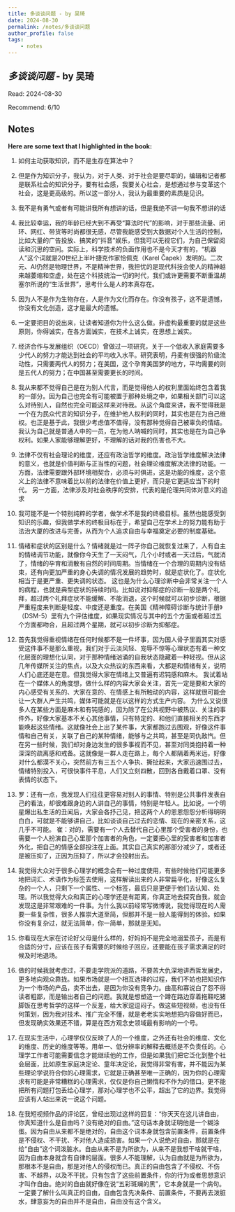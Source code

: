 ```yaml
---
title: 多谈谈问题 - by 吴琦
date: 2024-08-30
permalink: /notes/多谈谈问题
author_profile: false
tags:
    - notes
---
```


## *多谈谈问题* - by 吴琦

Read: 2024-08-30

Recommend: 6/10



## Notes

**Here are some text that I highlighted in the book:** 

1. 如何主动获取知识，而不是生存在算法中？

1. 但是作为知识分子，我认为，对于人类、对于社会是要尽职的，编辑和记者都是联系社会的知识分子，要有社会感，我要关心社会，是想通过参与变革这个社会，这是更高级的。所以这一部分人，我认为最重要的素质是见识。

1. 我不是有勇气或者有可能讲我所有想讲的话，但是我绝不讲一句我不想讲的话

1. 我比较幸运，我的年龄已经大到不再受“算法时代”的影响，对于那些流量、闭环、网红、带货等时尚都很无感，尽管我能感受到大数据对个人生活的控制，比如大量的广告投放、搞笑的“抖音”娱乐，但我可以无视它们，为自己保留阅读和沉思的空间。实际上，科学技术的负面作用也不是今天才有的，“机器人”这个词就是20世纪上半叶捷克作家恰佩克（Karel Čapek）发明的。二次元、AI仍然是物理世界，不是精神世界，我担忧的是现代科技会使人的精神越来越萎缩和空虚，处在这个科技统治一切的时代，我们或许更需要不断重温胡塞尔所说的“生活世界”，思考什么是人的本真存在。

1. 因为人不是作为生物存在，人是作为文化而存在。你没有孩子，这不是遗憾，你没有文化创造，这才是最大的遗憾。

1. 一定要把目的说出来，让读者知道你为什么这么做。非虚构最重要的就是这些原则，你得诚实，在各方面诚实，在技术上诚实，在思想上诚实。

1. 经济合作与发展组织（OECD）曾做过一项研究，关于一个低收入家庭需要多少代人的努力才能达到社会的平均收入水平。研究表明，丹麦有很强的阶级流动性，只需要两代人的努力；在美国，这个孕育美国梦的地方，平均需要的则是五代人的努力；在中国甚至需要更长的时间。

1. 我从来都不觉得自己是在为别人代言，而是觉得他人的权利里面始终包含着我的一部分。因为自己也完全有可能被置于那种处境之中，如果相关部门可以这么对待别人，自然也完全可能这样来对待我。从这个角度来讲，我不觉得我是一个在为民众代言的知识分子，在维护他人权利的同时，其实也是在为自己维权。也正是基于此，我很少考虑值不值得，没有那种觉得自己被辜负的情结。我认为自己就是普通人中的一员，在为他人呐喊的同时，其实也是在为自己争权利。如果人家能够理解更好，不理解的话对我的伤害也不大。

1. 法律不仅有社会理论的维度，还应有政治哲学的维度。政治哲学维度解决法律的意义，也就是价值判断与正当性的问题，社会理论维度解决法律的功能。一方面，法律需要跟外部环境相契合，必须与时俱进，这是功能的维度，这个意义上的法律不意味着比以前的法律在价值上更好，而只是它更适应当下的时代。 另一方面，法律涉及对社会秩序的安排，代表的是伦理共同体对意义的追求

1. 我可能不是一个特别纯粹的学者，做学术不是我的终极目标。虽然也能感受到知识的乐趣，但我做学术的终极目标在于，希望自己在学术上的努力能有助于法治大厦的改进与完善，从而为个人追求自由与幸福奠定必要的制度基础。

1. 情绪和症状的区别是什么？情绪就是过一阵子你自己就恢复过来了，人有自主的情绪调节功能，就像你今天生了一天闷气，几个小时或者一天过后，气就消了，情绪的孕育和消散有自然的时间周期。当情绪在一个合理的周期内没有结束，还有向更加严重的身心失调的情况发展的趋势时，就是症状化了。症状化相当于是更严重、更失调的状态。 这也是为什么心理诊断中会非常关注一个人的病程，也就是典型症状的持续时间。比如说对抑郁症的诊断一般是两个礼拜，超过两个礼拜症状不能缓解、不能消退，这个时候就可以初步诊断，根据严重程度来判断是轻度、中度还是重度。在美国《精神障碍诊断与统计手册》（DSM-5）里有九个评估维度，如果现实情况与其中的五个方面或者超过五个方面都吻合，且超过两个星期，就可以初步诊断为抑郁症。

1. 首先我觉得重视情绪在任何时候都不是一件坏事，因为国人骨子里面其实对感受这件事不是那么重视，我们对于云淡风轻、宠辱不惊等心理状态有着一种文化层面的理想化认同，对于那种情绪汹涌的自我状态隐藏着一种轻视。但从这几年传媒所关注的焦点，以及大众热议的东西来看，大都是和情绪有关，说明人们心底还是在意。但我觉得大家在情绪上又普遍有迟钝感和麻木。 我试着站在一个媒体人的角度想，做什么样的内容大家会关注，首先一定是要和大家的内心感受有关系的、大家在意的、在情感上有所触动的内容，这样就很可能会让一大群人产生共鸣，媒体可能就是在以这样的方式生产内容。 为什么又说很多人在某些方面是麻木和有钝感的，因为除了在公共视野中被热议、关注的事件外，好像大家基本不关心其他事情，只有特定的、和他们直接相关的东西才能唤起这些情绪。这就像社会上出了某件事，大家都跑过去围观，好像这件事情和自己有关，关联了自己的某种情绪，能够与之共鸣，甚至是同仇敌忾。但在另一些时候，我们却对身边发生的很多事视而不见，甚至对同类抱持着一种深深的疏离感和戒备。这就像是一群人走在路上，每个人都隔着两米远，好像对什么都漠不关心，突然前方有三五个人争执、撕扯起来，大家迅速围过去，情绪特别投入，可很快事件平息，人们又立刻四散，回到各自戴着口罩、没有表情的状态下。

1. 罗：还有一点，我发现人们往往更容易对别人的事情、特别是公共事件发表自己的看法，却很难跟身边的人讲自己的事情，特别是年轻人。比如说，一个明星爆出私生活的丑闻后，大家会各抒己见，把这两个人的恩恩怨怨分析得明明白白，可就是不能够讲自己，比如谈谈自己过去的恋情、现在的亲密关系，这几乎不可能。 崔：对的，需要有一个人去替代自己心里那个受害者的身份，也需要一个人扮演自己心里那个加害者的角色，一定要把心里的受害者和加害者外化，把自己的情感全部投注在上面。其实自己真实的那部分减少了，或者还是被压抑了，正因为压抑了，所以才会投射出去。

1. 我觉得大众对于很多心理学的概念会有一种过度使用，有些时候他们可能更多地把词汇、术语作为标签去使用，这样解读出来的人非常扁平化，好像这么复杂的一个人，只剩下一个属性、一个标签，最后只是更便于他们去认知、处理。所以我觉得大众和真正的心理学还是有距离，你真正地去探究自我，就会发现这是非常艰难的一件事。为什么我以前经常写微博说，我觉得现在的人需要一些复杂性，很多人推崇大道至简，但那并不是一般人能得到的体验。如果你没有复杂过，就无法简单，你一简单，那就是无知。

1. 你看现在大家在讨论好父母是什么样的，好妈妈不是完全地溺爱孩子，而是有合适的分寸，应该在孩子有需要的时候给子回应，还要能在孩子需求满足的时候及时地退场。

1. 做的时候我就考虑过，不要走学院派的道路，不要苦大仇深地讲西哲发展史，更多地向观众靠拢。如果市场就是一个相互选择的过程，我们不妨也把知识作为一个市场的产品，卖不出去，是因为你没有竞争力。曲高和寡说白了怨不得读者粗鄙，而是输出者自己的问题。我就是想塑造一个蹲在路边穿着拖鞋吃猪脚饭在思考哲学的这样一个反差，给大家逗逗闷子。做这些短视频，也没有任何策划，因为我对技术、推广完全不懂，就是老老实实地想把内容做好而已，但发现确实效果还不错，算是在西方观念史领域最有影响的一个号。

1. 在现实生活中，心理学仅仅反映了人的一个维度，之外还有社会的维度、文化的维度、历史的维度等等。用单一、低分辨率的解释去概括是不负责任的。心理学工作者可能需要信念才能继续他的工作，但是如果我们把它泛化到整个社会层面，比如原生家庭决定论、童年决定论，我觉得非常有害，并不能因为某些理论学说符合你的心理需求，它就是正确甚至唯一正确的，因为你的心理需求有可能是非常糟糕的心理需求，仅仅是你自己懒惰和不作为的借口。更不能把所有问题打包丢给心理学，那对心理学也不公平，超出了它的边界。我觉得应该有人站出来说一说这个问题。

1. 在我短视频作品的评论区，曾经出现过这样的回复：“你天天在这儿讲自由，你真知道什么是自由吗？没有绝对的自由。”这句话本身就证明他是一个糊涂蛋。因为自由从来都不是绝对的，自由这个词本身就包含前置条件，前置条件是不侵权、不干扰、不对他人造成损害。如果一个人说绝对自由，那就是在给“自由”这个词泼脏水。自由从来不是为所欲为，从来不是我想干啥就干啥，因为自由本身就含有自律的层面。很多人不能理解，认为自由就是为所欲为，那根本不是自由，那是对他人的侵权而已。真正的自由包含了不侵权、不伤害、不越界，以及不干扰，只有包含了这些前置条件，你的行为或者思想意识才叫作自由。绝对的自由就好像在说“五彩斑斓的黑”，它本身就是一个病句。一定要了解什么叫真正的自由，自由包含先决条件、前置条件，不要再去泼脏水，肆意妄为的自由并不是自由，自由没有这个含义。

